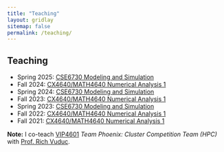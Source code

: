 ```yaml
---
title: "Teaching"
layout: gridlay
sitemap: false
permalink: /teaching/
---
```


## Teaching

* Spring 2025: <a href="{{ site.url }}{{ site.baseurl }}/teaching/2025s_cse6730">CSE6730 Modeling and Simulation</a>
* Fall 2024: <a href="{{ site.url }}{{ site.baseurl }}/teaching/2024f_cx4640">CX4640/MATH4640 Numerical Analysis 1</a>
* Spring 2024: <a href="{{ site.url }}{{ site.baseurl }}/teaching/2024s_cse6730">CSE6730 Modeling and Simulation</a>
* Fall 2023: <a href="{{ site.url }}{{ site.baseurl }}/teaching/2023f_cx4640">CX4640/MATH4640 Numerical Analysis 1</a>
* Spring 2023: <a href="{{ site.url }}{{ site.baseurl }}/teaching/2023s_cse6730">CSE6730 Modeling and Simulation</a>
* Fall 2022: <a href="{{ site.url }}{{ site.baseurl }}/teaching/2022f_cx4640">CX4640/MATH4640 Numerical Analysis 1</a>
* Fall 2021: <a href="{{ site.url }}{{ site.baseurl }}/teaching/2021f_cx4640">CX4640/MATH4640 Numerical Analysis 1</a>

**Note:** I co-teach [VIP4601](https://www.vip.gatech.edu/teams/vwp) _Team Phoenix: Cluster Competition Team (HPC)_ with [Prof. Rich Vuduc](https://vuduc.org/v2/).

